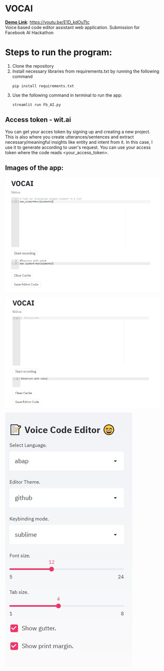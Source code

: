 # VOCAI
<b><u>Demo Link</u></b>: https://youtu.be/E1D_kdOuTtc <br>
Voice based code editor assistant web application. Submission for Facebook AI Hackathon

# Steps to run the program:
<ol>
<li> Clone the repository </li>
<li> Install necessary libraries from requirements.txt by running the following command</li>

~~~
pip install requirements.txt
~~~
<li> Use the following command in terminal to run the app:</li>

~~~
streamlit run Fb_AI.py
~~~
</ol>

## Access token - wit.ai
You can get your acces token by signing up and creating a new project. This is also where you create utterances/sentences and extract necessary/meaningful insights like entity and intent from it. In this case, I use it to generate according to user's request. You can use your access token where the code reads <your_access_token>.

## Images of the app:

!["image"](https://github.com/Sharan-Babu/VOCAI/blob/master/voc3.JPG)

!["app"](https://github.com/Sharan-Babu/VOCAI/blob/master/voc2.JPG)

!["app_img"](https://github.com/Sharan-Babu/VOCAI/blob/master/voc1.JPG)
